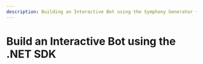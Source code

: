 ```yaml
---
description: Building an Interactive Bot using the Symphony Generator + .NET SDK
---
```


# Build an Interactive Bot using the .NET SDK


